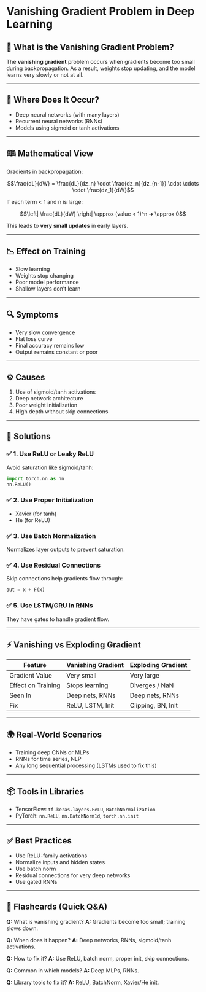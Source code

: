 # Vanishing Gradient Problem in Deep Learning

## 🧠 What is the Vanishing Gradient Problem?

The **vanishing gradient** problem occurs when gradients become too small during backpropagation. As a result, weights stop updating, and the model learns very slowly or not at all.

---

## 🔄 Where Does It Occur?

* Deep neural networks (with many layers)
* Recurrent neural networks (RNNs)
* Models using sigmoid or tanh activations

---

## 🕮️ Mathematical View

Gradients in backpropagation:

```math
\frac{dL}{dW} = \frac{dL}{dz_n} \cdot \frac{dz_n}{dz_{n-1}} \cdot \cdots \cdot \frac{dz_1}{dW}
```

If each term < 1 and n is large:

```math
\left| \frac{dL}{dW} \right| \approx (value < 1)^n ➔ \approx 0
```

This leads to **very small updates** in early layers.

---

## 📉 Effect on Training

* Slow learning
* Weights stop changing
* Poor model performance
* Shallow layers don’t learn

---

## 🔍 Symptoms

* Very slow convergence
* Flat loss curve
* Final accuracy remains low
* Output remains constant or poor

---

## ⚙️ Causes

1. Use of sigmoid/tanh activations
2. Deep network architecture
3. Poor weight initialization
4. High depth without skip connections

---

## 🚒 Solutions

### ✅ 1. Use ReLU or Leaky ReLU

Avoid saturation like sigmoid/tanh:

```python
import torch.nn as nn
nn.ReLU()
```

### ✅ 2. Use Proper Initialization

* Xavier (for tanh)
* He (for ReLU)

### ✅ 3. Use Batch Normalization

Normalizes layer outputs to prevent saturation.

### ✅ 4. Use Residual Connections

Skip connections help gradients flow through:

```python
out = x + F(x)
```

### ✅ 5. Use LSTM/GRU in RNNs

They have gates to handle gradient flow.

---

## ⚡️ Vanishing vs Exploding Gradient

| Feature            | Vanishing Gradient | Exploding Gradient |
| ------------------ | ------------------ | ------------------ |
| Gradient Value     | Very small         | Very large         |
| Effect on Training | Stops learning     | Diverges / NaN     |
| Seen In            | Deep nets, RNNs    | Deep nets, RNNs    |
| Fix                | ReLU, LSTM, Init   | Clipping, BN, Init |

---

## 🌍 Real-World Scenarios

* Training deep CNNs or MLPs
* RNNs for time series, NLP
* Any long sequential processing (LSTMs used to fix this)

---

## 📦 Tools in Libraries

* TensorFlow: `tf.keras.layers.ReLU`, `BatchNormalization`
* PyTorch: `nn.ReLU`, `nn.BatchNorm1d`, `torch.nn.init`

---

## ✅ Best Practices

* Use ReLU-family activations
* Normalize inputs and hidden states
* Use batch norm
* Residual connections for very deep networks
* Use gated RNNs

---

## 🧠 Flashcards (Quick Q\&A)

**Q:** What is vanishing gradient?
**A:** Gradients become too small; training slows down.

**Q:** When does it happen?
**A:** Deep networks, RNNs, sigmoid/tanh activations.

**Q:** How to fix it?
**A:** Use ReLU, batch norm, proper init, skip connections.

**Q:** Common in which models?
**A:** Deep MLPs, RNNs.

**Q:** Library tools to fix it?
**A:** ReLU, BatchNorm, Xavier/He init.
